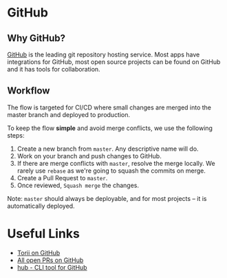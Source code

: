 # GitHub

## Why GitHub?

[GitHub](https://github.com) is the leading git repository hosting service. Most apps have integrations for GitHub, most open source projects can be found on GitHub and it has tools for collaboration.

## Workflow

The flow is targeted for CI/CD where small changes are merged into the master branch and deployed to production.

To keep the flow **simple** and avoid merge conflicts, we use the following steps:

1. Create a new branch from `master`. Any descriptive name will do.
2. Work on your branch and push changes to GitHub.
3. If there are merge conflicts with `master`, resolve the merge locally. We rarely use `rebase` as we're going to squash the commits on merge.
4. Create a Pull Request to `master`.
5. Once reviewed, `Squash merge` the changes.

Note: `master` should always be deployable, and for most projects – it is automatically deployed.

# Useful Links

* [Torii on GitHub](https://github.com/toriihq)
* [All open PRs on GitHub](https://github.com/pulls?utf8=%E2%9C%93&q=is%3Aopen+is%3Apr+user%3Atoriihq+)
* [hub - CLI tool for GitHub](https://hub.github.com/)
